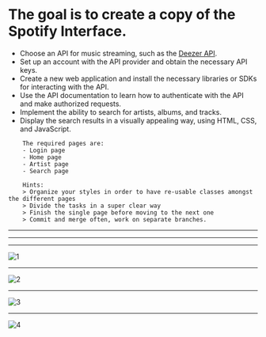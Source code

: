 # The goal is to create a copy of the Spotify Interface.

- Choose an API for music streaming, such as the [Deezer API](https://developers.deezer.com).
- Set up an account with the API provider and obtain the necessary API keys.
- Create a new web application and install the necessary libraries or SDKs for interacting with the API.
- Use the API documentation to learn how to authenticate with the API and make authorized requests.
- Implement the ability to search for artists, albums, and tracks.
- Display the search results in a visually appealing way, using HTML, CSS, and JavaScript.

```
    The required pages are:
    - Login page
    - Home page
    - Artist page
    - Search page

    Hints:
    > Organize your styles in order to have re-usable classes amongst the different pages
    > Divide the tasks in a super clear way
    > Finish the single page before moving to the next one
    > Commit and merge often, work on separate branches.
```

---

---

---

![1](./images/image1.png)

---

![2](images/image2.png)

---

![3](images/image3.png)

---

![4](images/image4.png)